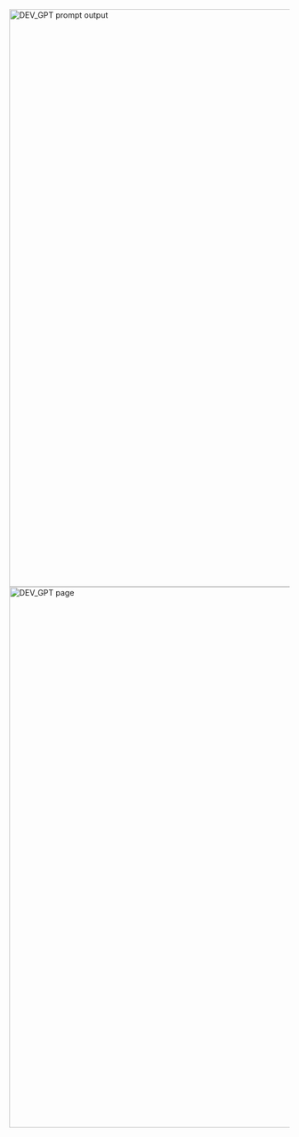 <img width="1919" height="1038" alt="DEV_GPT prompt output" src="https://github.com/user-attachments/assets/30ede72b-2938-440d-9290-8621ee131cfa" />
<img width="1906" height="972" alt="DEV_GPT page" src="https://github.com/user-attachments/assets/228b8106-669f-4c84-81a8-056212d59b99" />
